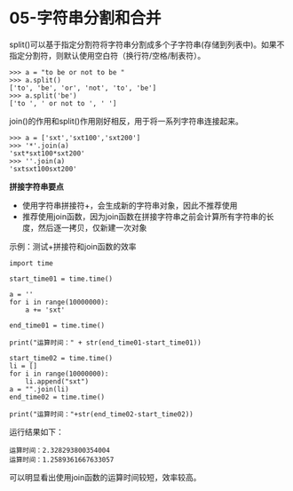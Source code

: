 # 05-字符串分割和合并


split()可以基于指定分割符将字符串分割成多个子字符串(存储到列表中)。如果不指定分割符，则默认使用空白符（换行符/空格/制表符）。

```
>>> a = "to be or not to be "
>>> a.split()
['to', 'be', 'or', 'not', 'to', 'be']
>>> a.split('be')
['to ', ' or not to ', ' ']
```

join()的作用和split()作用刚好相反，用于将一系列字符串连接起来。

```
>>> a = ['sxt','sxt100','sxt200'] 
>>> '*'.join(a)
'sxt*sxt100*sxt200'
>>> ''.join(a)
'sxtsxt100sxt200'
```


**拼接字符串要点**

- 使用字符串拼接符+，会生成新的字符串对象，因此不推荐使用
- 推荐使用join函数，因为join函数在拼接字符串之前会计算所有字符串的长度，然后逐一拷贝，仅新建一次对象


示例：测试+拼接符和join函数的效率

```
import time

start_time01 = time.time()

a = ''
for i in range(10000000):
    a += 'sxt'

end_time01 = time.time()

print("运算时间：" + str(end_time01-start_time01))

start_time02 = time.time()
li = []
for i in range(10000000):
    li.append("sxt")
a = "".join(li)
end_time02 = time.time()

print("运算时间："+str(end_time02-start_time02))
```

运行结果如下：
```
运算时间：2.328293800354004
运算时间：1.2589361667633057
```

可以明显看出使用join函数的运算时间较短，效率较高。